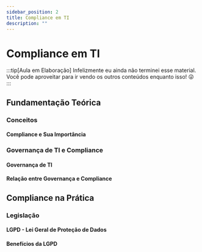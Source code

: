 ```yaml
---
sidebar_position: 2
title: Compliance em TI
description: "" 
---
```


# Compliance em TI

:::tip[Aula em Elaboração]
Infelizmente eu ainda não terminei esse material. Você pode aproveitar para ir vendo os outros conteúdos enquanto isso! 😜
:::

## Fundamentação Teórica

### Conceitos

#### Compliance e Sua Importância

### Governança de TI e Compliance

#### Governança de TI

#### Relação entre Governança e Compliance

## Compliance na Prática

### Legislação

#### LGPD - Lei Geral de Proteção de Dados

#### Benefícios da LGPD

